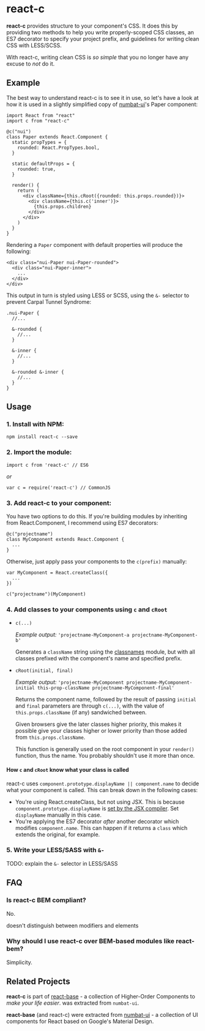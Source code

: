 # react-c

**react-c** provides structure to your component's CSS. It does this by providing two methods to help you write properly-scoped CSS classes, an ES7 decorator to specify your project prefix, and guidelines for writing clean CSS with LESS/SCSS.

With react-c, writing clean CSS is *so simple* that you no longer have any excuse to *not* do it.

## Example

The best way to understand react-c is to see it in use, so let's have a look at how it is used in a slightly simplified copy of [numbat-ui](https://github.com/jamesknelson/numbat-ui)'s Paper component:

```
import React from "react"
import c from "react-c"

@c("nui")
class Paper extends React.Component {
  static propTypes = {
    rounded: React.PropTypes.bool,
  }

  static defaultProps = {
    rounded: true,
  }

  render() {
    return (
      <div className={this.cRoot({rounded: this.props.rounded})}>
        <div className={this.c('inner')}>
          {this.props.children}
        </div>
      </div>
    )
  }
}
```

Rendering a `Paper` component with default properties will produce the following:

```
<div class="nui-Paper nui-Paper-rounded">
  <div class="nui-Paper-inner">
    ...
  </div>
</div>
```

This output in turn is styled using LESS or SCSS, using the `&-` selector to prevent Carpal Tunnel Syndrome:

```
.nui-Paper {
  //...

  &-rounded {
    //...
  }

  &-inner {
    //...
  }

  &-rounded &-inner {
    //...
  }
}
```

## Usage

### 1. Install with NPM:

```
npm install react-c --save
```

### 2. Import the module:

```
import c from 'react-c' // ES6
```

*or*

```
var c = require('react-c') // CommonJS
```

### 3. Add react-c to your component:

You have two options to do this. If you're building modules by inheriting from React.Component, I recommend using ES7 decorators:

```
@c("projectname")
class MyComponent extends React.Component {
  ...
}
```

Otherwise, just apply pass your components to the `c(prefix)` manually:

```
var MyComponent = React.createClass({
  ...
})

c("projectname")(MyComponent)
```

### 4. Add classes to your components using `c` and `cRoot`

- `c(...)`

  *Example output:* `'projectname-MyComponent-a projectname-MyComponent-b'`

  Generates a `className` string using the [classnames](https://github.com/JedWatson/classnames) module, but with all classes prefixed with the component's name and specified prefix.

- `cRoot(initial, final)`
  
  *Example output:* `'projectname-MyComponent projectname-MyComponent-initial this-prop-className projectname-MyComponent-final'`

  Returns the component name, followed by the result of passing `initial` and `final` parameters are through `c(...)`, with the value of `this.props.className` (if any) sandwiched between.

  Given browsers give the later classes higher priority, this makes it possible give your classes higher or lower priority than those added from `this.props.className`.

  This function is generally used on the root component in your `render()` function, thus the name. You probably shouldn't use it more than once.

#### How `c` and `cRoot` know what your class is called

react-c uses `component.prototype.displayName || component.name` to decide what your component is called. This can break down in the following cases:

- You're using React.createClass, but not using JSX. This is because `component.prototype.displayName` is [set by the JSX compiler](https://facebook.github.io/react/docs/jsx-in-depth.html#the-transform). Set `displayName` manually in this case.
- You're applying the ES7 decorator *after* another decorator which modifies `component.name`. This can happen if it returns a `class` which extends the original, for example.

### 5. Write your LESS/SASS with `&-`

TODO: explain the `&-` selector in LESS/SASS

## FAQ

### Is react-c BEM compliant?

No.

doesn't distinguish between modifiers and elements

### Why should I use react-c over BEM-based modules like react-bem?

Simplicity.

## Related Projects

**react-c** is part of [react-base](https://github.com/jamesknelson/react-base) - a collection of Higher-Order Components to *make your life easier*. was extracted from `numbat-ui`.

**react-base** (and react-c) were extracted from [numbat-ui](https://github.com/jamesknelson/numbat-ui) - a collection of UI components for React based on Google's Material Design.
